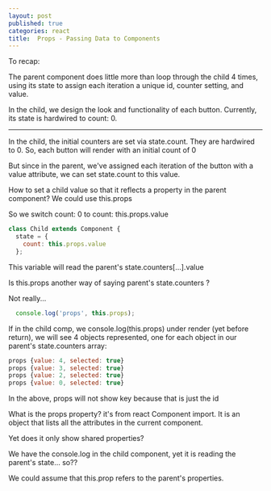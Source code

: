```yaml
---
layout: post
published: true
categories: react
title:  Props - Passing Data to Components
---
```


To recap:

The parent component does little more than loop through the child 4 times, using its state to assign each iteration a unique id, counter setting, and value. 

In the child, we design the look and functionality of each button.  Currently, its state is hardwired to count: 0. 

--------

In the child, the initial counters are set via state.count.  They are hardwired to 0.  So, each button will render with an initial count of 0

But since in the parent, we've assigned each iteration of the button with a value attribute, we can set state.count to this value.  

How to set a child value so that it reflects a property in the parent component? We could use this.props

So we switch count: 0 to count: this.props.value

```javascript
class Child extends Component {
  state = {
    count: this.props.value
  };
  ```

This variable will read the parent's state.counters[...].value

Is this.props another way of saying parent's state.counters ?  

Not really... 

```javascript
  console.log('props', this.props);
```

If in the child comp, we console.log(this.props) under render (yet before return), we will see 4 objects represented, one for each object in our parent's state.counters array: 

```javascript
props {value: 4, selected: true}
props {value: 3, selected: true}
props {value: 2, selected: true}
props {value: 0, selected: true}
```

In the above, props will not show key because that is just the id

What is the props property? it's from react Component import.  It is an object that lists all the attributes in the current component. 

Yet does it only show shared properties? 

We have the console.log in the child component, yet it is reading the parent's state... so?? 

We could assume that this.prop refers to the parent's properties. 

 

 